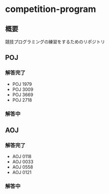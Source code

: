 # competition-program



## 概要



競技プログラミングの練習をするためのリポジトリ



## POJ



### 解答完了

 * POJ 1979
 * POJ 3009
 * POJ 3669
 * POJ 2718

### 解答中


## AOJ



### 解答完了

 * AOJ 0118
 * AOJ 0033
 * AOJ 0558
 * AOJ 0121

### 解答中
